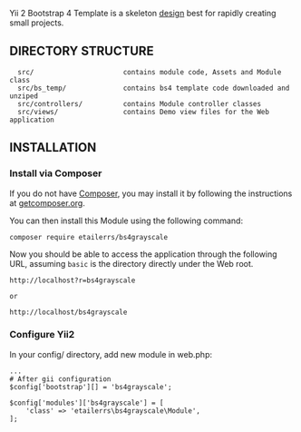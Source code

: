 
Yii 2 Bootstrap 4 Template is a skeleton [design](https://startbootstrap.com/themes/grayscale/) best for
rapidly creating small projects.

DIRECTORY STRUCTURE
-------------------

      src/             		    contains module code, Assets and Module class
      src/bs_temp/          	contains bs4 template code downloaded and unziped
      src/controllers/        	contains Module controller classes
      src/views/              	contains Demo view files for the Web application

INSTALLATION
------------

### Install via Composer

If you do not have [Composer](http://getcomposer.org/), you may install it by following the instructions
at [getcomposer.org](http://getcomposer.org/doc/00-intro.md#installation-nix).

You can then install this Module using the following command:

~~~
composer require etailerrs/bs4grayscale
~~~

Now you should be able to access the application through the following URL, assuming `basic` is the directory
directly under the Web root.

~~~
http://localhost?r=bs4grayscale

or

http://localhost/bs4grayscale
~~~

### Configure Yii2

In your config/ directory, add new module in web.php:

~~~
...
# After gii configuration
$config['bootstrap'][] = 'bs4grayscale';

$config['modules']['bs4grayscale'] = [
	'class' => 'etailerrs\bs4grayscale\Module',
];
~~~
